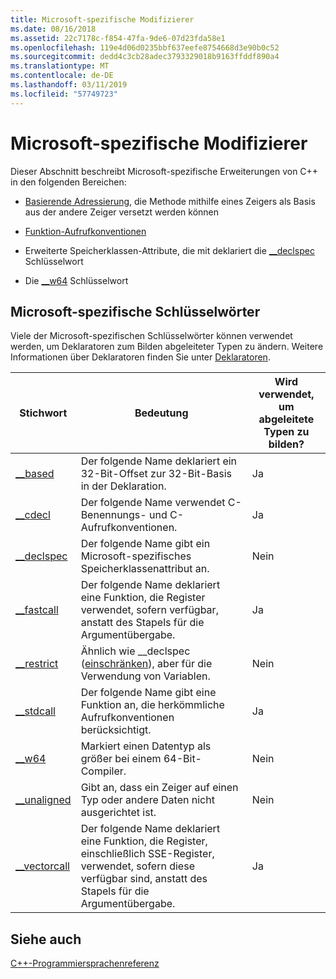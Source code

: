 ```yaml
---
title: Microsoft-spezifische Modifizierer
ms.date: 08/16/2018
ms.assetid: 22c7178c-f854-47fa-9de6-07d23fda58e1
ms.openlocfilehash: 119e4d06d0235bbf637eefe8754668d3e90b0c52
ms.sourcegitcommit: dedd4c3cb28adec3793329018b9163ffddf890a4
ms.translationtype: MT
ms.contentlocale: de-DE
ms.lasthandoff: 03/11/2019
ms.locfileid: "57749723"
---
```

# <a name="microsoft-specific-modifiers"></a>Microsoft-spezifische Modifizierer

Dieser Abschnitt beschreibt Microsoft-spezifische Erweiterungen von C++ in den folgenden Bereichen:

- [Basierende Adressierung](based-addressing.md), die Methode mithilfe eines Zeigers als Basis aus der andere Zeiger versetzt werden können

- [Funktion-Aufrufkonventionen](calling-conventions.md)

- Erweiterte Speicherklassen-Attribute, die mit deklariert die [__declspec](declspec.md) Schlüsselwort

- Die [__w64](w64.md) Schlüsselwort

## <a name="microsoft-specific-keywords"></a>Microsoft-spezifische Schlüsselwörter

Viele der Microsoft-spezifischen Schlüsselwörter können verwendet werden, um Deklaratoren zum Bilden abgeleiteter Typen zu ändern. Weitere Informationen über Deklaratoren finden Sie unter [Deklaratoren](overview-of-declarators.md).

|Stichwort|Bedeutung|Wird verwendet, um abgeleitete Typen zu bilden?|
|-------------|-------------|---------------------------------|
|[__based](based-grammar.md)|Der folgende Name deklariert ein 32-Bit-Offset zur 32-Bit-Basis in der Deklaration.|Ja|
|[__cdecl](cdecl.md)|Der folgende Name verwendet C-Benennungs- und C-Aufrufkonventionen.|Ja|
|[__declspec](declspec.md)|Der folgende Name gibt ein Microsoft-spezifisches Speicherklassenattribut an.|Nein|
|[__fastcall](fastcall.md)|Der folgende Name deklariert eine Funktion, die Register verwendet, sofern verfügbar, anstatt des Stapels für die Argumentübergabe.|Ja|
|[__restrict](extension-restrict.md)|Ähnlich wie __declspec ([einschränken](restrict.md)), aber für die Verwendung von Variablen.|Nein|
|[__stdcall](stdcall.md)|Der folgende Name gibt eine Funktion an, die herkömmliche Aufrufkonventionen berücksichtigt.|Ja|
|[__w64](w64.md)|Markiert einen Datentyp als größer bei einem 64-Bit-Compiler.|Nein|
|[__unaligned](unaligned.md)|Gibt an, dass ein Zeiger auf einen Typ oder andere Daten nicht ausgerichtet ist.|Nein|
|[__vectorcall](vectorcall.md)|Der folgende Name deklariert eine Funktion, die Register, einschließlich SSE-Register, verwendet, sofern diese verfügbar sind, anstatt des Stapels für die Argumentübergabe.|Ja|

## <a name="see-also"></a>Siehe auch

[C++-Programmiersprachenreferenz](cpp-language-reference.md)
